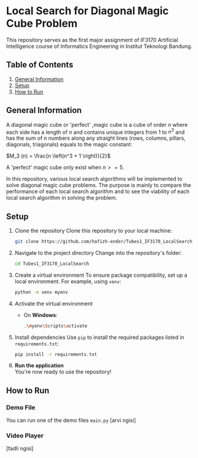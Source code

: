 # Local Search for Diagonal Magic Cube Problem
This repository serves as the first major assignment of IF3170 Artificial Intelligence course of Informatics Engineering in Institut Teknologi Bandung.

## Table of Contents
 1. [General Information](#general-information)
 2. [Setup](#setup)
 3. [How to Run](#how-to-run)


## General Information
A diagonal magic cube or 'perfect' ,magic cube is a cube  of order $n$ where each side has a length of $n$ and contains unique integers from 1 to $n^3$ and has the sum of $n$ numbers along any straight lines (rows, columns, pillars, diagonals, triagonals) equals to the magic constant:

$M_3 (n) = \frac{n \left(n^3 + 1 \right)}{2}$

A 'perfect' magic cube only exist when $n >= 5$.

In this repository, various local search algorithms will be implemented to solve diagonal magic cube problems. The purpose is mainly to compare the performance of each local search algorithm and to see the viability of each local search algorithm in solving the problem.

## Setup
1. Clone the repository
   Clone this repository to your local machine:
   ```bash
   git clone https://github.com/hafizh-ender/Tubes1_IF3170_LocalSearch.git
   ```

2. Navigate to the project directory
   Change into the repository's folder:
   ```bash
   cd Tubes1_IF3170_LocalSearch
   ```

3. Create a virtual environment
   To ensure package compatibility, set up a local environment. For example, using `venv`:
   ```bash
   python -m venv myenv
   ```

4. Activate the virtual environment  
   - On **Windows**:
     ```bash
     .\myenv\Scripts\activate
     ```

5. Install dependencies
   Use `pip` to install the required packages listed in `requirements.txt`:
   ```bash
   pip install -r requirements.txt
   ```

6. **Run the application**  
   You're now ready to use the repository!

## How to Run
### Demo File
You can run one of the demo files `main.py` [arvi ngisi]

### Video Player
[fadli ngisi]